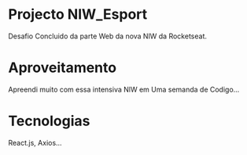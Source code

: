 #   Projecto NlW_Esport

Desafio Concluido da parte Web da nova NlW da Rocketseat.

# Aproveitamento

Apreendi muito com essa intensiva NlW em Uma semanda de Codigo...

# Tecnologias

React.js, Axios...